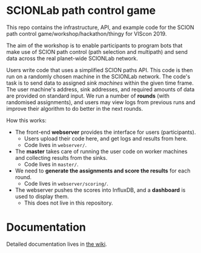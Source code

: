 # SCIONLab path control game

This repo contains the infrastructure, API, and example code for the SCION path control game/workshop/hackathon/thingy for VIScon 2019.

The aim of the workshop is to enable participants to program bots that make use of SCION path control (path selection and multipath) and send data across the real planet-wide SCIONLab network.

Users write code that uses a simplified SCION paths API. This code is then run on a randomly chosen machine in the SCIONLab network. The code's task is to send data to assigned *sink machines* within the given time frame. The user machine's address, sink addresses, and required amounts of data are provided on standard input. We run a number of **rounds** (with randomised assignments), and users may view logs from previous runs and improve their algorithm to do better in the next rounds.

How this works:

* The front-end **webserver** provides the interface for users (participants).
  * Users upload their code here, and get logs and results from here.
  * Code lives in `webserver/`.
* The **master** takes care of running the user code on worker machines and collecting results from the sinks.
  * Code lives in `master/`.
* We need to **generate the assignments and score the results** for each round.
  * Code lives in `webserver/scoring/`.
* The webserver pushes the scores into InfluxDB, and a **dashboard** is used to display them. 
  * This does not live in this repository.

# Documentation

Detailed documentation lives in [the wiki](https://github.com/netsec-ethz/scionlab-workshop/wiki/).
